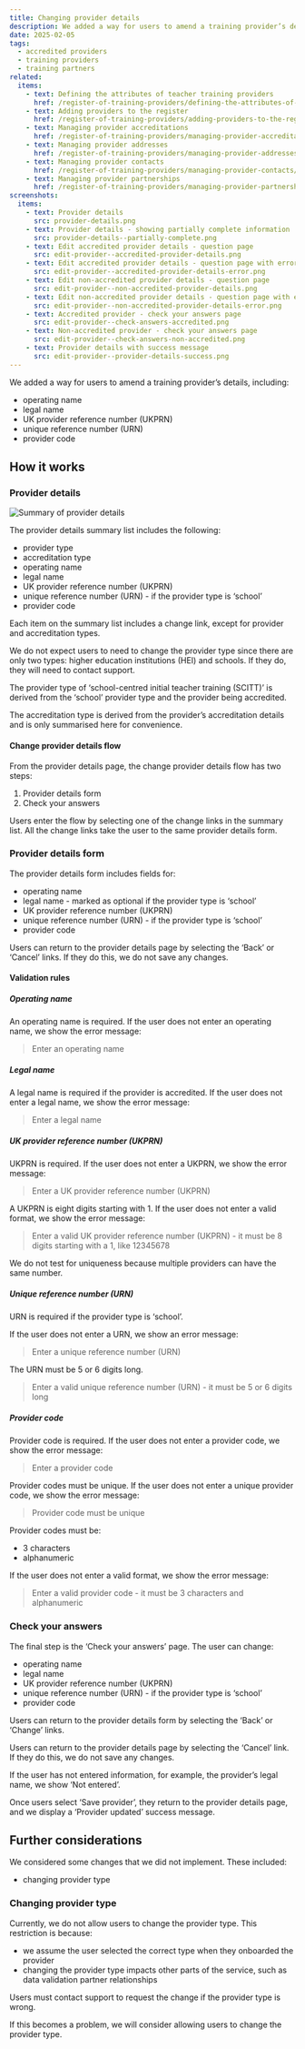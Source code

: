 ```yaml
---
title: Changing provider details
description: We added a way for users to amend a training provider’s details
date: 2025-02-05
tags:
  - accredited providers
  - training providers
  - training partners
related:
  items:
    - text: Defining the attributes of teacher training providers
      href: /register-of-training-providers/defining-the-attributes-of-teacher-training-providers/
    - text: Adding providers to the register
      href: /register-of-training-providers/adding-providers-to-the-register/
    - text: Managing provider accreditations
      href: /register-of-training-providers/managing-provider-accreditations/
    - text: Managing provider addresses
      href: /register-of-training-providers/managing-provider-addresses/
    - text: Managing provider contacts
      href: /register-of-training-providers/managing-provider-contacts/
    - text: Managing provider partnerships
      href: /register-of-training-providers/managing-provider-partnerships/
screenshots:
  items:
    - text: Provider details
      src: provider-details.png
    - text: Provider details - showing partially complete information
      src: provider-details--partially-complete.png
    - text: Edit accredited provider details - question page
      src: edit-provider--accredited-provider-details.png
    - text: Edit accredited provider details - question page with errors
      src: edit-provider--accredited-provider-details-error.png
    - text: Edit non-accredited provider details - question page
      src: edit-provider--non-accredited-provider-details.png
    - text: Edit non-accredited provider details - question page with errors
      src: edit-provider--non-accredited-provider-details-error.png
    - text: Accredited provider - check your answers page
      src: edit-provider--check-answers-accredited.png
    - text: Non-accredited provider - check your answers page
      src: edit-provider--check-answers-non-accredited.png
    - text: Provider details with success message
      src: edit-provider--provider-details-success.png
---
```


We added a way for users to amend a training provider’s details, including:

- operating name
- legal name
- UK provider reference number (UKPRN)
- unique reference number (URN)
- provider code

## How it works

### Provider details

![Summary of provider details](provider-details--summary-list.png "Summary of provider details")

The provider details summary list includes the following:

- provider type
- accreditation type
- operating name
- legal name
- UK provider reference number (UKPRN)
- unique reference number (URN) - if the provider type is ‘school’
- provider code

Each item on the summary list includes a change link, except for provider and accreditation types.

We do not expect users to need to change the provider type since there are only two types: higher education institutions (HEI) and schools. If they do, they will need to contact support.

The provider type of ‘school-centred initial teacher training (SCITT)’ is derived from the ‘school’ provider type and the provider being accredited.

The accreditation type is derived from the provider’s accreditation details and is only summarised here for convenience.

#### Change provider details flow

From the provider details page, the change provider details flow has two steps:

1. Provider details form
2. Check your answers

Users enter the flow by selecting one of the change links in the summary list. All the change links take the user to the same provider details form.

### Provider details form

The provider details form includes fields for:

- operating name
- legal name - marked as optional if the provider type is ‘school’
- UK provider reference number (UKPRN)
- unique reference number (URN) - if the provider type is ‘school’
- provider code

Users can return to the provider details page by selecting the ‘Back’ or ‘Cancel’ links. If they do this, we do not save any changes.

#### Validation rules

##### Operating name

An operating name is required. If the user does not enter an operating name, we show the error message:

> Enter an operating name

##### Legal name

A legal name is required if the provider is accredited. If the user does not enter a legal name, we show the error message:

> Enter a legal name

##### UK provider reference number (UKPRN)

UKPRN is required. If the user does not enter a UKPRN, we show the error message:

> Enter a UK provider reference number (UKPRN)

A UKPRN is eight digits starting with 1. If the user does not enter a valid format, we show the error message:

> Enter a valid UK provider reference number (UKPRN) - it must be 8 digits starting with a 1, like 12345678

We do not test for uniqueness because multiple providers can have the same number.

##### Unique reference number (URN)

URN is required if the provider type is ‘school’.

If the user does not enter a URN, we show an error message:

> Enter a unique reference number (URN)

The URN must be 5 or 6 digits long.

> Enter a valid unique reference number (URN) - it must be 5 or 6 digits long

##### Provider code

Provider code is required. If the user does not enter a provider code, we show the error message:

> Enter a provider code

Provider codes must be unique. If the user does not enter a unique provider code, we show the error message:

> Provider code must be unique

Provider codes must be:

- 3 characters
- alphanumeric

If the user does not enter a valid format, we show the error message:

> Enter a valid provider code - it must be 3 characters and alphanumeric

### Check your answers

The final step is the ‘Check your answers’ page. The user can change:

- operating name
- legal name
- UK provider reference number (UKPRN)
- unique reference number (URN) - if the provider type is ‘school’
- provider code

Users can return to the provider details form by selecting the ‘Back’ or ‘Change’ links.

Users can return to the provider details page by selecting the ‘Cancel’ link. If they do this, we do not save any changes.

If the user has not entered information, for example, the provider’s legal name, we show ‘Not entered’.

Once users select ‘Save provider’, they return to the provider details page, and we display a ‘Provider updated’ success message.

## Further considerations

We considered some changes that we did not implement. These included:

- changing provider type

### Changing provider type

Currently, we do not allow users to change the provider type. This restriction is because:

- we assume the user selected the correct type when they onboarded the provider
- changing the provider type impacts other parts of the service, such as data validation partner relationships

Users must contact support to request the change if the provider type is wrong.

If this becomes a problem, we will consider allowing users to change the provider type.

